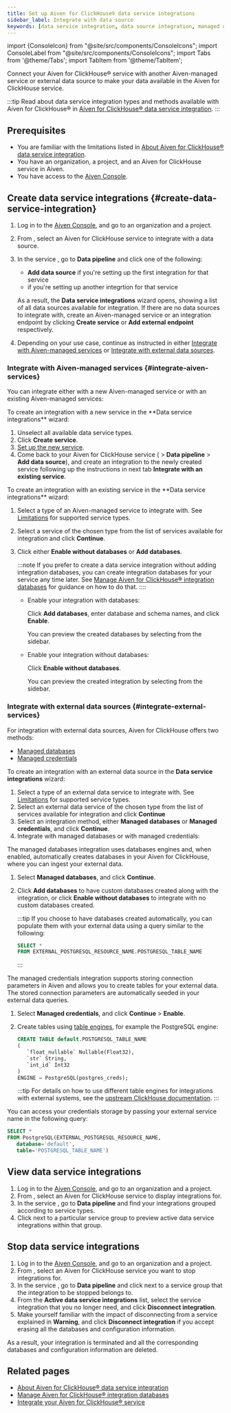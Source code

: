 ```yaml
---
title: Set up Aiven for ClickHouse® data service integrations
sidebar_label: Integrate with data source
keywords: [data service integration, data source integration, managed credentials integration, managed databases integration, named collections]
---
```


import {ConsoleIcon} from "@site/src/components/ConsoleIcons";
import ConsoleLabel from "@site/src/components/ConsoleIcons";
import Tabs from '@theme/Tabs';
import TabItem from '@theme/TabItem';

Connect your Aiven for ClickHouse® service with another Aiven-managed service or external data source to make your data available in the Aiven for ClickHouse service.

:::tip
Read about data service integration types and methods available with Aiven for
ClickHouse® in
[Aiven for ClickHouse® data service integration](/docs/products/clickhouse/concepts/data-integration-overview).
:::

## Prerequisites

- You are familiar with the limitations listed in
  [About Aiven for ClickHouse® data service integration](/docs/products/clickhouse/concepts/data-integration-overview#supported-data-source-types).
- You have an organization, a project, and an Aiven for ClickHouse service in Aiven.
- You have access to the [Aiven Console](https://console.aiven.io/).

## Create data service integrations {#create-data-service-integration}

1. Log in to the [Aiven Console](https://console.aiven.io/), and go to an organization
   and a project.
1. From <ConsoleLabel name="services"/>, select an Aiven for ClickHouse service to integrate
   with a data source.
1. In the service <ConsoleLabel name="overview"/>, go to **Data pipeline** and click one
   of the following:

   - **Add data source** if you're setting up the first integration for that service
   - <ConsoleIcon name="plus"/> if you're setting up another integrtion for that service

   As a result, the **Data service integrations** wizard opens, showing
   a list of all data sources available for integration. If there are no data sources to
   integrate with, create an Aiven-managed service or an integration endpoint by
   clicking **Create service** or **Add external endpoint** respectively.

1. Depending on your use case, continue as instructed in either
  [Integrate with Aiven-managed services](#integrate-aiven-services) or
  [Integrate with external data sources](#integrate-external-services).

### Integrate with Aiven-managed services {#integrate-aiven-services}

You can integrate either with a new Aiven-managed service or with an existing Aiven-managed
services:

<Tabs groupId="group1">
<TabItem value="1" label="Integrate with a new service" default>
To create an integration with a new service in the **Data service integrations** wizard:

1. Unselect all available data service types.
1. Click **Create service**.
1. [Set up the new service](/docs/platform/howto/create_new_service).
1. Come back to your Aiven for ClickHouse service (<ConsoleLabel name="overview"/> >
   **Data pipeline** > **Add data source**), and create an integration to the newly created
   service following up the instructions in next tab
   **Integrate with an existing service**.
</TabItem>
<TabItem value="2" label="Integrate with an existing service">
To create an integration with an existing service in the **Data service integrations** wizard:

1. Select a type of an Aiven-managed service to integrate with. See
   [Limitations](/docs/products/clickhouse/concepts/data-integration-overview#supported-data-source-types)
   for supported service types.
1. Select a service of the chosen type from the list of services available for
   integration and click **Continue**.
1. Click either **Enable without databases** or **Add databases**.

   :::note
   If you prefer to create a data service integration without adding integration databases,
   you can create integration databases for your service any time later. See
   [Manage Aiven for ClickHouse® integration databases](/docs/products/clickhouse/howto/integration-databases)
   for guidance on how to do that.
   ::::

   - Enable your integration with databases:

     Click **Add databases**, enter database and schema names, and click **Enable**.

     You can preview the created databases by selecting <ConsoleLabel name="databasestables"/>
     from the sidebar.

   - Enable your integration without databases:

     Click **Enable without databases**.

     You can preview the created integration by selecting <ConsoleLabel name="overview"/>
     from the sidebar.
</TabItem>
</Tabs>

### Integrate with external data sources {#integrate-external-services}

For integration with external data sources, Aiven for ClickHouse offers two methods:

- [Managed databases](/docs/products/clickhouse/concepts/data-integration-overview.md#managed-databases-integration)
- [Managed credentials](/docs/products/clickhouse/concepts/data-integration-overview.md#managed-credentials-integration)

To create an integration with an external data source in the **Data service integrations**
wizard:

1. Select a type of an external data service to integrate with. See
   [Limitations](/docs/products/clickhouse/concepts/data-integration-overview#supported-data-source-types)
   for supported service types.
1. Select an external data service of the chosen type from the list of services available
   for integration and click **Continue**
1. Select an integration method, either **Managed databases**  or **Managed credentials**,
   and click **Continue**.
1. Integrate with managed databases or with managed credentials:

<Tabs groupId="group2">
<TabItem value="1" label="Integrate with managed databases" default>
The managed databases integration uses databases engines and, when enabled,
automatically creates databases in your Aiven for ClickHouse, where you can ingest your
external data.

1. Select **Managed databases**, and click **Continue**.
1. Click **Add databases** to have custom databases created along with the integration, or
   click **Enable without databases** to integrate with no custom databases created.

   :::tip
   If you choose to have databases created automatically, you can populate them with your
   external data using a query similar to the following:

   ```sql
   SELECT *
   FROM EXTERNAL_POSTGRESQL_RESOURCE_NAME.POSTGRESQL_TABLE_NAME
   ```

   :::

</TabItem>
<TabItem value="2" label="Integrate with managed credentials">
The managed credentials integration supports storing connection parameters in Aiven
and allows you to create tables for your external data. The stored connection parameters
are automatically seeded in your external data queries.

1. Select **Managed credentials**, and click **Continue** > **Enable**.
1. Create tables using
   [table engines](/docs/products/clickhouse/reference/supported-table-engines), for
   example the PostgreSQL engine:

   ```sql
   CREATE TABLE default.POSTGRESQL_TABLE_NAME
   (
      `float_nullable` Nullable(Float32),
      `str` String,
      `int_id` Int32
   )
   ENGINE = PostgreSQL(postgres_creds);
   ```

   :::tip
   For details on how to use different table engines for integrations with external
   systems, see the
   [upstream ClickHouse documentation](https://clickhouse.com/docs/en/engines/table-engines/integrations).
   :::

You can access your credentials storage by passing your external service name in the
following query:

```sql
SELECT *
FROM PostgreSQL(EXTERNAL_POSTGRESQL_RESOURCE_NAME,
   database='default',
   table='POSTGRESQL_TABLE_NAME')
```
</TabItem>
</Tabs>

## View data service integrations

1. Log in to the [Aiven Console](https://console.aiven.io/), and go to an organization
   and a project.
1. From <ConsoleLabel name="services"/>, select an Aiven for ClickHouse service to display
   integrations for.
1. In the service <ConsoleLabel name="overview"/>, go to **Data pipeline**
   and find your integrations grouped according to service types.
1. Click <ConsoleIcon name="chevronRight"/> next to a particular service group to preview
   active data service integrations within that group.

## Stop data service integrations

1.  Log in to the [Aiven Console](https://console.aiven.io/), and go to an organization
    and a project.
1.  From <ConsoleLabel name="services"/>, select an Aiven for ClickHouse service you
    want to stop integrations for.
1.  In the service <ConsoleLabel name="overview"/>, go to **Data pipeline** and click
    <ConsoleIcon name="chevronRight"/> next to a service group that the integration to be
    stopped belongs to.
1.  From the **Active data service integrations** list, select the
    service integration that you no longer need, and click **Disconnect integration**.
1.  Make yourself familiar with the impact of disconnecting from a service explained in
    **Warning**, and click **Disconnect integration** if you accept erasing all the
    databases and configuration information.

As a result, your integration is terminated and all the corresponding databases and
configuration information are deleted.

## Related pages

-   [About Aiven for ClickHouse® data service integration](/docs/products/clickhouse/concepts/data-integration-overview)
-   [Manage Aiven for ClickHouse® integration databases](/docs/products/clickhouse/howto/integration-databases)
-   [Integrate your Aiven for ClickHouse® service](/docs/products/clickhouse/howto/list-integrations)
